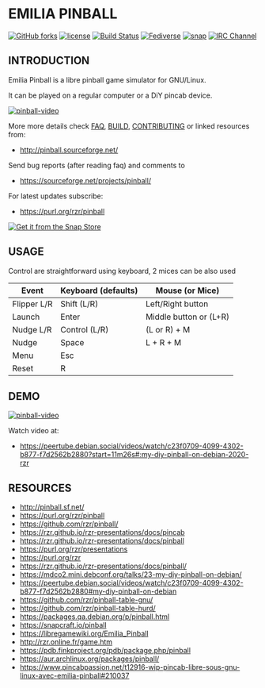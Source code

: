 # EMILIA PINBALL #

[![GitHub forks](
https://img.shields.io/github/forks/rzr/pinball.svg?style=social&label=Fork&maxAge=2592000
)](
https://GitHub.com/rzr/pinball/network/
)
[![license](
https://img.shields.io/badge/license-GPL-2.svg
)](GPL-2)
[![Build Status](
https://travis-ci.org/rzr/pinball.svg?branch=master
)](
https://travis-ci.org/rzr/pinball
)
[![Fediverse](
https://img.shields.io/mastodon/follow/279303?domain=https%3A%2F%2Fmastodon.social&style=social
)](
https://mastodon.social/@rzr/103448015175182101#:pinball:
)
[![snap](
https://snapcraft.io/pinball/badge.svg
)](
https://snapcraft.io/pinball
)
[![IRC Channel](
https://img.shields.io/badge/chat-on%20libera-brightgreen.svg
)](
https://kiwiirc.com/client/irc.libera.chat/#iot
)

## INTRODUCTION ##

Emilia Pinball is a libre pinball game simulator for GNU/Linux.

It can be played on a regular computer or a DiY pincab device.

[![pinball-video](
https://raw.githubusercontent.com/rzr/pinball/master/extra/files/screenshot.png
)](
http://pinball.sf.net
"pinball")

More more details check [FAQ](FAQ.md), [BUILD](BUILD.md), [CONTRIBUTING](CONTRIBUTING.md)
or linked resources from:

* <http://pinball.sourceforge.net/>

Send bug reports (after reading faq) and comments to

* <https://sourceforge.net/projects/pinball/>

For latest updates subscribe:

* <https://purl.org/rzr/pinball>

[![Get it from the Snap Store](
https://snapcraft.io/static/images/badges/en/snap-store-black.svg
)](
https://snapcraft.io/pinball
)

## USAGE ##

Control are straightforward using keyboard, 2 mices can be also used

| Event                   | Keyboard (defaults)     | Mouse (or Mice)         |
|-------------------------|-------------------------|-------------------------|
| Flipper L/R             | Shift (L/R)             | Left/Right button       |
| Launch                  | Enter                   | Middle button or (L+R)  |
| Nudge L/R               | Control (L/R)           | (L or R) + M            |
| Nudge                   | Space                   | L + R + M               |
| Menu                    | Esc                     |                         |
| Reset                   | R                       |                         |

## DEMO ##

[![pinball-video](
https://diode.zone/lazy-static/previews/b764fc94-b455-45f5-a62a-24ec6131112e.jpg
)](
https://rzr.github.io/rzr-presentations/docs/pinball/#/13
"pinball")

Watch video at:

* <https://peertube.debian.social/videos/watch/c23f0709-4099-4302-b877-f7d2562b2880?start=11m26s#:my-diy-pinball-on-debian-2020-rzr>

## RESOURCES ##

* <http://pinball.sf.net/>
* <https://purl.org/rzr/pinball>
* <https://github.com/rzr/pinball/>
* <https://rzr.github.io/rzr-presentations/docs/pincab>
* <https://rzr.github.io/rzr-presentations/docs/pinball>
* <https://purl.org/rzr/presentations>
* <https://purl.org/rzr>
* <https://rzr.github.io/rzr-presentations/docs/pinball/>
* <https://mdco2.mini.debconf.org/talks/23-my-diy-pinball-on-debian/>
* <https://peertube.debian.social/videos/watch/c23f0709-4099-4302-b877-f7d2562b2880#my-diy-pinball-on-debian>
* <https://github.com/rzr/pinball-table-gnu/>
* <https://github.com/rzr/pinball-table-hurd/>
* <https://packages.qa.debian.org/p/pinball.html>
* <https://snapcraft.io/pinball>
* <https://libregamewiki.org/Emilia_Pinball>
* <http://rzr.online.fr/game.htm>
* <https://pdb.finkproject.org/pdb/package.php/pinball>
* <https://aur.archlinux.org/packages/pinball/>
* <https://www.pincabpassion.net/t12916-wip-pincab-libre-sous-gnu-linux-avec-emilia-pinball#210037>

